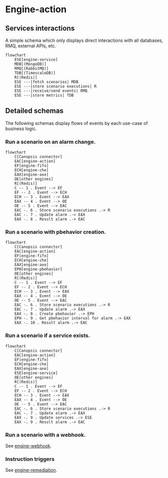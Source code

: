# Engine-action

## Services interactions

A simple schema which only displays direct interactions with all databases, RMQ, external APIs, etc.

```mermaid
flowchart
    ESE[engine-service]
    MDB[(MongoDB)]
    RMQ[(RabbitMQ)]
    TDB[(TimescaleDB)]
    R[(Redis)]
    ESE ---|fetch scenarios| MDB
    ESE ---|store scenario executions| R
    ESE ---|receive/send events| RMQ
    ESE ---|store metrics| TDB
```

## Detailed schemas

The following schemas display flows of events by each use-case of business logic.

### Run a scenario on an alarm change.

```mermaid
flowchart
    C[Canopsis connector]
    EAC[engine-action]
    EF[engine-fifo]
    ECH[engine-che]
    EAX[engine-axe]
    OE[other engines]
    R[(Redis)]
    C -- 1 . Event --> EF
    EF -- 2 . Event --> ECH
    ECH -- 3 . Event --> EAX
    EAX -- 4 . Event --> OE
    OE -- 5 . Event --> EAC
    EAC -. 6 . Store scenario executions .-> R
    EAC -. 7 . Update alarm .-> EAX
    EAX -. 8 . Result alarm .-> EAC
```

### Run a scenario with pbehavior creation.

```mermaid
flowchart
    C[Canopsis connector]
    EAC[engine-action]
    EF[engine-fifo]
    ECH[engine-che]
    EAX[engine-axe]
    EPH[engine-pbehavior]
    OE[other engines]
    R[(Redis)]
    C -- 1 . Event --> EF
    EF -- 2 . Event --> ECH
    ECH -- 3 . Event --> EAX
    EAX -- 4 . Event --> OE
    OE -- 5 . Event --> EAC
    EAC -. 6 . Store scenario executions .-> R
    EAC -. 7 . Update alarm .-> EAX
    EAX -. 8 . Create pbehavior .-> EPH
    EPH -. 9 . Get pbehavior interval for alarm .-> EAX
    EAX -. 10 . Result alarm .-> EAC
```

### Run a scenario if a service exists.

```mermaid
flowchart
    C[Canopsis connector]
    EAC[engine-action]
    EF[engine-fifo]
    ECH[engine-che]
    EAX[engine-axe]
    ESE[engine-service]
    OE[other engines]
    R[(Redis)]
    C -- 1 . Event --> EF
    EF -- 2 . Event --> ECH
    ECH -- 3 . Event --> EAX
    EAX -- 4 . Event --> OE
    OE -- 5 . Event --> EAC
    EAC -. 6 . Store scenario executions .-> R
    EAC -. 7 . Update alarm .-> EAX
    EAX -. 9 . Update services .-> ESE
    EAX -. 9 . Result alarm .-> EAC
```

### Run a scenario with a webhook.

See [engine-webhook](./engine-webhook.md).

### Instruction triggers

See [engine-remediation](./engine-remediation.md).
